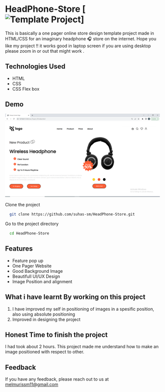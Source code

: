 # HeadPhone-Store [![Template Project](https://img.shields.io/badge/Technologies%20-HTML%2FCSS-brightgreen)]

This is basically a one pager online store design template project made in HTML/CSS for an imaginary headphone 🎧  store on the internet.
Hope you like my project !! it works good in laptop screen if you are using desktop please zoom in or out that might work .

## Technologies Used
  - HTML
  - CSS
  - CSS Flex box

## Demo
![page-img](./images/page_img.PNG)

Clone the project

```bash
  git clone https://github.com/suhas-sm/HeadPhone-Store.git
```

Go to the project directory

```bash
  cd HeadPhone-Store
```

## Features

- Feature pop up
- One Pager Website
- Good Background Image
- Beautifull UI/UX Design
- Image Position and alignment

## What i have learnt By working on this project
1. I have improved my self in positioning of images in a spesific position, also using absolute positioning
2. Improved in designing the project

## Honest Time to finish the project

I had took about 2 hours. This project made me understand how to make an image positioned with respect to other.

## Feedback

If you have any feedback, please reach out to us at melmurissm11@gmail.com

